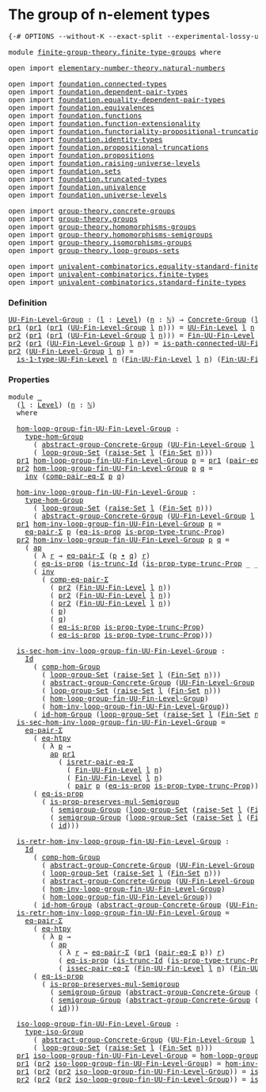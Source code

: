 # The group of n-element types

<pre class="Agda"><a id="41" class="Symbol">{-#</a> <a id="45" class="Keyword">OPTIONS</a> <a id="53" class="Pragma">--without-K</a> <a id="65" class="Pragma">--exact-split</a> <a id="79" class="Pragma">--experimental-lossy-unification</a> <a id="112" class="Symbol">#-}</a>

<a id="117" class="Keyword">module</a> <a id="124" href="finite-group-theory.finite-type-groups.html" class="Module">finite-group-theory.finite-type-groups</a> <a id="163" class="Keyword">where</a>

<a id="170" class="Keyword">open</a> <a id="175" class="Keyword">import</a> <a id="182" href="elementary-number-theory.natural-numbers.html" class="Module">elementary-number-theory.natural-numbers</a>

<a id="224" class="Keyword">open</a> <a id="229" class="Keyword">import</a> <a id="236" href="foundation.connected-types.html" class="Module">foundation.connected-types</a> 
<a id="264" class="Keyword">open</a> <a id="269" class="Keyword">import</a> <a id="276" href="foundation.dependent-pair-types.html" class="Module">foundation.dependent-pair-types</a> 
<a id="309" class="Keyword">open</a> <a id="314" class="Keyword">import</a> <a id="321" href="foundation.equality-dependent-pair-types.html" class="Module">foundation.equality-dependent-pair-types</a> 
<a id="363" class="Keyword">open</a> <a id="368" class="Keyword">import</a> <a id="375" href="foundation.equivalences.html" class="Module">foundation.equivalences</a> 
<a id="400" class="Keyword">open</a> <a id="405" class="Keyword">import</a> <a id="412" href="foundation.functions.html" class="Module">foundation.functions</a>
<a id="433" class="Keyword">open</a> <a id="438" class="Keyword">import</a> <a id="445" href="foundation.function-extensionality.html" class="Module">foundation.function-extensionality</a>
<a id="480" class="Keyword">open</a> <a id="485" class="Keyword">import</a> <a id="492" href="foundation.functoriality-propositional-truncation.html" class="Module">foundation.functoriality-propositional-truncation</a>
<a id="542" class="Keyword">open</a> <a id="547" class="Keyword">import</a> <a id="554" href="foundation.identity-types.html" class="Module">foundation.identity-types</a> 
<a id="581" class="Keyword">open</a> <a id="586" class="Keyword">import</a> <a id="593" href="foundation.propositional-truncations.html" class="Module">foundation.propositional-truncations</a>
<a id="630" class="Keyword">open</a> <a id="635" class="Keyword">import</a> <a id="642" href="foundation.propositions.html" class="Module">foundation.propositions</a>
<a id="666" class="Keyword">open</a> <a id="671" class="Keyword">import</a> <a id="678" href="foundation.raising-universe-levels.html" class="Module">foundation.raising-universe-levels</a>
<a id="713" class="Keyword">open</a> <a id="718" class="Keyword">import</a> <a id="725" href="foundation.sets.html" class="Module">foundation.sets</a>
<a id="741" class="Keyword">open</a> <a id="746" class="Keyword">import</a> <a id="753" href="foundation.truncated-types.html" class="Module">foundation.truncated-types</a>
<a id="780" class="Keyword">open</a> <a id="785" class="Keyword">import</a> <a id="792" href="foundation.univalence.html" class="Module">foundation.univalence</a> 
<a id="815" class="Keyword">open</a> <a id="820" class="Keyword">import</a> <a id="827" href="foundation.universe-levels.html" class="Module">foundation.universe-levels</a> 

<a id="856" class="Keyword">open</a> <a id="861" class="Keyword">import</a> <a id="868" href="group-theory.concrete-groups.html" class="Module">group-theory.concrete-groups</a> 
<a id="898" class="Keyword">open</a> <a id="903" class="Keyword">import</a> <a id="910" href="group-theory.groups.html" class="Module">group-theory.groups</a>
<a id="930" class="Keyword">open</a> <a id="935" class="Keyword">import</a> <a id="942" href="group-theory.homomorphisms-groups.html" class="Module">group-theory.homomorphisms-groups</a>
<a id="976" class="Keyword">open</a> <a id="981" class="Keyword">import</a> <a id="988" href="group-theory.homomorphisms-semigroups.html" class="Module">group-theory.homomorphisms-semigroups</a>
<a id="1026" class="Keyword">open</a> <a id="1031" class="Keyword">import</a> <a id="1038" href="group-theory.isomorphisms-groups.html" class="Module">group-theory.isomorphisms-groups</a>
<a id="1071" class="Keyword">open</a> <a id="1076" class="Keyword">import</a> <a id="1083" href="group-theory.loop-groups-sets.html" class="Module">group-theory.loop-groups-sets</a>

<a id="1114" class="Keyword">open</a> <a id="1119" class="Keyword">import</a> <a id="1126" href="univalent-combinatorics.equality-standard-finite-types.html" class="Module">univalent-combinatorics.equality-standard-finite-types</a>
<a id="1181" class="Keyword">open</a> <a id="1186" class="Keyword">import</a> <a id="1193" href="univalent-combinatorics.finite-types.html" class="Module">univalent-combinatorics.finite-types</a>
<a id="1230" class="Keyword">open</a> <a id="1235" class="Keyword">import</a> <a id="1242" href="univalent-combinatorics.standard-finite-types.html" class="Module">univalent-combinatorics.standard-finite-types</a>
</pre>
### Definition

<pre class="Agda"><a id="UU-Fin-Level-Group"></a><a id="1317" href="finite-group-theory.finite-type-groups.html#1317" class="Function">UU-Fin-Level-Group</a> <a id="1336" class="Symbol">:</a> <a id="1338" class="Symbol">(</a><a id="1339" href="finite-group-theory.finite-type-groups.html#1339" class="Bound">l</a> <a id="1341" class="Symbol">:</a> <a id="1343" href="Agda.Primitive.html#597" class="Postulate">Level</a><a id="1348" class="Symbol">)</a> <a id="1350" class="Symbol">(</a><a id="1351" href="finite-group-theory.finite-type-groups.html#1351" class="Bound">n</a> <a id="1353" class="Symbol">:</a> <a id="1355" href="elementary-number-theory.natural-numbers.html#1530" class="Datatype">ℕ</a><a id="1356" class="Symbol">)</a> <a id="1358" class="Symbol">→</a> <a id="1360" href="group-theory.concrete-groups.html#2028" class="Function">Concrete-Group</a> <a id="1375" class="Symbol">(</a><a id="1376" href="Agda.Primitive.html#780" class="Primitive">lsuc</a> <a id="1381" href="finite-group-theory.finite-type-groups.html#1339" class="Bound">l</a><a id="1382" class="Symbol">)</a>
<a id="1384" href="foundation-core.dependent-pair-types.html#605" class="Field">pr1</a> <a id="1388" class="Symbol">(</a><a id="1389" href="foundation-core.dependent-pair-types.html#605" class="Field">pr1</a> <a id="1393" class="Symbol">(</a><a id="1394" href="foundation-core.dependent-pair-types.html#605" class="Field">pr1</a> <a id="1398" class="Symbol">(</a><a id="1399" href="finite-group-theory.finite-type-groups.html#1317" class="Function">UU-Fin-Level-Group</a> <a id="1418" href="finite-group-theory.finite-type-groups.html#1418" class="Bound">l</a> <a id="1420" href="finite-group-theory.finite-type-groups.html#1420" class="Bound">n</a><a id="1421" class="Symbol">)))</a> <a id="1425" class="Symbol">=</a> <a id="1427" href="univalent-combinatorics.finite-types.html#5389" class="Function">UU-Fin-Level</a> <a id="1440" href="finite-group-theory.finite-type-groups.html#1418" class="Bound">l</a> <a id="1442" href="finite-group-theory.finite-type-groups.html#1420" class="Bound">n</a>
<a id="1444" href="foundation-core.dependent-pair-types.html#617" class="Field">pr2</a> <a id="1448" class="Symbol">(</a><a id="1449" href="foundation-core.dependent-pair-types.html#605" class="Field">pr1</a> <a id="1453" class="Symbol">(</a><a id="1454" href="foundation-core.dependent-pair-types.html#605" class="Field">pr1</a> <a id="1458" class="Symbol">(</a><a id="1459" href="finite-group-theory.finite-type-groups.html#1317" class="Function">UU-Fin-Level-Group</a> <a id="1478" href="finite-group-theory.finite-type-groups.html#1478" class="Bound">l</a> <a id="1480" href="finite-group-theory.finite-type-groups.html#1480" class="Bound">n</a><a id="1481" class="Symbol">)))</a> <a id="1485" class="Symbol">=</a> <a id="1487" href="univalent-combinatorics.finite-types.html#9965" class="Function">Fin-UU-Fin-Level</a> <a id="1504" href="finite-group-theory.finite-type-groups.html#1478" class="Bound">l</a> <a id="1506" href="finite-group-theory.finite-type-groups.html#1480" class="Bound">n</a>
<a id="1508" href="foundation-core.dependent-pair-types.html#617" class="Field">pr2</a> <a id="1512" class="Symbol">(</a><a id="1513" href="foundation-core.dependent-pair-types.html#605" class="Field">pr1</a> <a id="1517" class="Symbol">(</a><a id="1518" href="finite-group-theory.finite-type-groups.html#1317" class="Function">UU-Fin-Level-Group</a> <a id="1537" href="finite-group-theory.finite-type-groups.html#1537" class="Bound">l</a> <a id="1539" href="finite-group-theory.finite-type-groups.html#1539" class="Bound">n</a><a id="1540" class="Symbol">))</a> <a id="1543" class="Symbol">=</a> <a id="1545" href="univalent-combinatorics.finite-types.html#23575" class="Function">is-path-connected-UU-Fin-Level</a> <a id="1576" href="finite-group-theory.finite-type-groups.html#1539" class="Bound">n</a>
<a id="1578" href="foundation-core.dependent-pair-types.html#617" class="Field">pr2</a> <a id="1582" class="Symbol">(</a><a id="1583" href="finite-group-theory.finite-type-groups.html#1317" class="Function">UU-Fin-Level-Group</a> <a id="1602" href="finite-group-theory.finite-type-groups.html#1602" class="Bound">l</a> <a id="1604" href="finite-group-theory.finite-type-groups.html#1604" class="Bound">n</a><a id="1605" class="Symbol">)</a> <a id="1607" class="Symbol">=</a>
  <a id="1611" href="univalent-combinatorics.finite-types.html#21706" class="Function">is-1-type-UU-Fin-Level</a> <a id="1634" href="finite-group-theory.finite-type-groups.html#1604" class="Bound">n</a> <a id="1636" class="Symbol">(</a><a id="1637" href="univalent-combinatorics.finite-types.html#9965" class="Function">Fin-UU-Fin-Level</a> <a id="1654" href="finite-group-theory.finite-type-groups.html#1602" class="Bound">l</a> <a id="1656" href="finite-group-theory.finite-type-groups.html#1604" class="Bound">n</a><a id="1657" class="Symbol">)</a> <a id="1659" class="Symbol">(</a><a id="1660" href="univalent-combinatorics.finite-types.html#9965" class="Function">Fin-UU-Fin-Level</a> <a id="1677" href="finite-group-theory.finite-type-groups.html#1602" class="Bound">l</a> <a id="1679" href="finite-group-theory.finite-type-groups.html#1604" class="Bound">n</a><a id="1680" class="Symbol">)</a>
</pre>
### Properties

<pre class="Agda"><a id="1711" class="Keyword">module</a> <a id="1718" href="finite-group-theory.finite-type-groups.html#1718" class="Module">_</a>
  <a id="1722" class="Symbol">(</a><a id="1723" href="finite-group-theory.finite-type-groups.html#1723" class="Bound">l</a> <a id="1725" class="Symbol">:</a> <a id="1727" href="Agda.Primitive.html#597" class="Postulate">Level</a><a id="1732" class="Symbol">)</a> <a id="1734" class="Symbol">(</a><a id="1735" href="finite-group-theory.finite-type-groups.html#1735" class="Bound">n</a> <a id="1737" class="Symbol">:</a> <a id="1739" href="elementary-number-theory.natural-numbers.html#1530" class="Datatype">ℕ</a><a id="1740" class="Symbol">)</a>
  <a id="1744" class="Keyword">where</a>

  <a id="1753" href="finite-group-theory.finite-type-groups.html#1753" class="Function">hom-loop-group-fin-UU-Fin-Level-Group</a> <a id="1791" class="Symbol">:</a>
    <a id="1797" href="group-theory.homomorphisms-groups.html#1630" class="Function">type-hom-Group</a>
      <a id="1818" class="Symbol">(</a> <a id="1820" href="group-theory.concrete-groups.html#6405" class="Function">abstract-group-Concrete-Group</a> <a id="1850" class="Symbol">(</a><a id="1851" href="finite-group-theory.finite-type-groups.html#1317" class="Function">UU-Fin-Level-Group</a> <a id="1870" href="finite-group-theory.finite-type-groups.html#1723" class="Bound">l</a> <a id="1872" href="finite-group-theory.finite-type-groups.html#1735" class="Bound">n</a><a id="1873" class="Symbol">))</a>
      <a id="1882" class="Symbol">(</a> <a id="1884" href="group-theory.loop-groups-sets.html#3440" class="Function">loop-group-Set</a> <a id="1899" class="Symbol">(</a><a id="1900" href="foundation.raising-universe-levels.html#2149" class="Function">raise-Set</a> <a id="1910" href="finite-group-theory.finite-type-groups.html#1723" class="Bound">l</a> <a id="1912" class="Symbol">(</a><a id="1913" href="univalent-combinatorics.standard-finite-types.html#2285" class="Function">Fin-Set</a> <a id="1921" href="finite-group-theory.finite-type-groups.html#1735" class="Bound">n</a><a id="1922" class="Symbol">)))</a>
  <a id="1928" href="foundation-core.dependent-pair-types.html#605" class="Field">pr1</a> <a id="1932" href="finite-group-theory.finite-type-groups.html#1753" class="Function">hom-loop-group-fin-UU-Fin-Level-Group</a> <a id="1970" href="finite-group-theory.finite-type-groups.html#1970" class="Bound">p</a> <a id="1972" class="Symbol">=</a> <a id="1974" href="foundation-core.dependent-pair-types.html#605" class="Field">pr1</a> <a id="1978" class="Symbol">(</a><a id="1979" href="foundation.equality-dependent-pair-types.html#1398" class="Function">pair-eq-Σ</a> <a id="1989" href="finite-group-theory.finite-type-groups.html#1970" class="Bound">p</a><a id="1990" class="Symbol">)</a>
  <a id="1994" href="foundation-core.dependent-pair-types.html#617" class="Field">pr2</a> <a id="1998" href="finite-group-theory.finite-type-groups.html#1753" class="Function">hom-loop-group-fin-UU-Fin-Level-Group</a> <a id="2036" href="finite-group-theory.finite-type-groups.html#2036" class="Bound">p</a> <a id="2038" href="finite-group-theory.finite-type-groups.html#2038" class="Bound">q</a> <a id="2040" class="Symbol">=</a>
    <a id="2046" href="foundation-core.identity-types.html#2729" class="Function">inv</a> <a id="2050" class="Symbol">(</a><a id="2051" href="foundation.equality-dependent-pair-types.html#3193" class="Function">comp-pair-eq-Σ</a> <a id="2066" href="finite-group-theory.finite-type-groups.html#2036" class="Bound">p</a> <a id="2068" href="finite-group-theory.finite-type-groups.html#2038" class="Bound">q</a><a id="2069" class="Symbol">)</a>
  
  <a id="2076" href="finite-group-theory.finite-type-groups.html#2076" class="Function">hom-inv-loop-group-fin-UU-Fin-Level-Group</a> <a id="2118" class="Symbol">:</a>
    <a id="2124" href="group-theory.homomorphisms-groups.html#1630" class="Function">type-hom-Group</a>
      <a id="2145" class="Symbol">(</a> <a id="2147" href="group-theory.loop-groups-sets.html#3440" class="Function">loop-group-Set</a> <a id="2162" class="Symbol">(</a><a id="2163" href="foundation.raising-universe-levels.html#2149" class="Function">raise-Set</a> <a id="2173" href="finite-group-theory.finite-type-groups.html#1723" class="Bound">l</a> <a id="2175" class="Symbol">(</a><a id="2176" href="univalent-combinatorics.standard-finite-types.html#2285" class="Function">Fin-Set</a> <a id="2184" href="finite-group-theory.finite-type-groups.html#1735" class="Bound">n</a><a id="2185" class="Symbol">)))</a>
      <a id="2195" class="Symbol">(</a> <a id="2197" href="group-theory.concrete-groups.html#6405" class="Function">abstract-group-Concrete-Group</a> <a id="2227" class="Symbol">(</a><a id="2228" href="finite-group-theory.finite-type-groups.html#1317" class="Function">UU-Fin-Level-Group</a> <a id="2247" href="finite-group-theory.finite-type-groups.html#1723" class="Bound">l</a> <a id="2249" href="finite-group-theory.finite-type-groups.html#1735" class="Bound">n</a><a id="2250" class="Symbol">))</a>
  <a id="2255" href="foundation-core.dependent-pair-types.html#605" class="Field">pr1</a> <a id="2259" href="finite-group-theory.finite-type-groups.html#2076" class="Function">hom-inv-loop-group-fin-UU-Fin-Level-Group</a> <a id="2301" href="finite-group-theory.finite-type-groups.html#2301" class="Bound">p</a> <a id="2303" class="Symbol">=</a>
    <a id="2309" href="foundation.equality-dependent-pair-types.html#1481" class="Function">eq-pair-Σ</a> <a id="2319" href="finite-group-theory.finite-type-groups.html#2301" class="Bound">p</a> <a id="2321" class="Symbol">(</a><a id="2322" href="foundation-core.propositions.html#2719" class="Function">eq-is-prop</a> <a id="2333" href="foundation.propositional-truncations.html#2227" class="Function">is-prop-type-trunc-Prop</a><a id="2356" class="Symbol">)</a>
  <a id="2360" href="foundation-core.dependent-pair-types.html#617" class="Field">pr2</a> <a id="2364" href="finite-group-theory.finite-type-groups.html#2076" class="Function">hom-inv-loop-group-fin-UU-Fin-Level-Group</a> <a id="2406" href="finite-group-theory.finite-type-groups.html#2406" class="Bound">p</a> <a id="2408" href="finite-group-theory.finite-type-groups.html#2408" class="Bound">q</a> <a id="2410" class="Symbol">=</a>
    <a id="2416" class="Symbol">(</a> <a id="2418" href="foundation-core.identity-types.html#4003" class="Function">ap</a>
      <a id="2427" class="Symbol">(</a> <a id="2429" class="Symbol">λ</a> <a id="2431" href="finite-group-theory.finite-type-groups.html#2431" class="Bound">r</a> <a id="2433" class="Symbol">→</a> <a id="2435" href="foundation.equality-dependent-pair-types.html#1481" class="Function">eq-pair-Σ</a> <a id="2445" class="Symbol">(</a><a id="2446" href="finite-group-theory.finite-type-groups.html#2406" class="Bound">p</a> <a id="2448" href="foundation-core.identity-types.html#2425" class="Function Operator">∙</a> <a id="2450" href="finite-group-theory.finite-type-groups.html#2408" class="Bound">q</a><a id="2451" class="Symbol">)</a> <a id="2453" href="finite-group-theory.finite-type-groups.html#2431" class="Bound">r</a><a id="2454" class="Symbol">)</a>
      <a id="2462" class="Symbol">(</a> <a id="2464" href="foundation-core.propositions.html#2719" class="Function">eq-is-prop</a> <a id="2475" class="Symbol">(</a><a id="2476" href="foundation-core.truncated-types.html#3072" class="Function">is-trunc-Id</a> <a id="2488" class="Symbol">(</a><a id="2489" href="foundation.propositional-truncations.html#2227" class="Function">is-prop-type-trunc-Prop</a> <a id="2513" class="Symbol">_</a> <a id="2515" class="Symbol">_))))</a> <a id="2521" href="foundation-core.identity-types.html#2425" class="Function Operator">∙</a>
      <a id="2529" class="Symbol">(</a> <a id="2531" href="foundation-core.identity-types.html#2729" class="Function">inv</a>
        <a id="2543" class="Symbol">(</a> <a id="2545" href="foundation.equality-dependent-pair-types.html#2808" class="Function">comp-eq-pair-Σ</a>
          <a id="2570" class="Symbol">(</a> <a id="2572" href="foundation-core.dependent-pair-types.html#617" class="Field">pr2</a> <a id="2576" class="Symbol">(</a><a id="2577" href="univalent-combinatorics.finite-types.html#9965" class="Function">Fin-UU-Fin-Level</a> <a id="2594" href="finite-group-theory.finite-type-groups.html#1723" class="Bound">l</a> <a id="2596" href="finite-group-theory.finite-type-groups.html#1735" class="Bound">n</a><a id="2597" class="Symbol">))</a>
          <a id="2610" class="Symbol">(</a> <a id="2612" href="foundation-core.dependent-pair-types.html#617" class="Field">pr2</a> <a id="2616" class="Symbol">(</a><a id="2617" href="univalent-combinatorics.finite-types.html#9965" class="Function">Fin-UU-Fin-Level</a> <a id="2634" href="finite-group-theory.finite-type-groups.html#1723" class="Bound">l</a> <a id="2636" href="finite-group-theory.finite-type-groups.html#1735" class="Bound">n</a><a id="2637" class="Symbol">))</a>
          <a id="2650" class="Symbol">(</a> <a id="2652" href="foundation-core.dependent-pair-types.html#617" class="Field">pr2</a> <a id="2656" class="Symbol">(</a><a id="2657" href="univalent-combinatorics.finite-types.html#9965" class="Function">Fin-UU-Fin-Level</a> <a id="2674" href="finite-group-theory.finite-type-groups.html#1723" class="Bound">l</a> <a id="2676" href="finite-group-theory.finite-type-groups.html#1735" class="Bound">n</a><a id="2677" class="Symbol">))</a>
          <a id="2690" class="Symbol">(</a> <a id="2692" href="finite-group-theory.finite-type-groups.html#2406" class="Bound">p</a><a id="2693" class="Symbol">)</a>
          <a id="2705" class="Symbol">(</a> <a id="2707" href="finite-group-theory.finite-type-groups.html#2408" class="Bound">q</a><a id="2708" class="Symbol">)</a>
          <a id="2720" class="Symbol">(</a> <a id="2722" href="foundation-core.propositions.html#2719" class="Function">eq-is-prop</a> <a id="2733" href="foundation.propositional-truncations.html#2227" class="Function">is-prop-type-trunc-Prop</a><a id="2756" class="Symbol">)</a>
          <a id="2768" class="Symbol">(</a> <a id="2770" href="foundation-core.propositions.html#2719" class="Function">eq-is-prop</a> <a id="2781" href="foundation.propositional-truncations.html#2227" class="Function">is-prop-type-trunc-Prop</a><a id="2804" class="Symbol">)))</a>

  <a id="2811" href="finite-group-theory.finite-type-groups.html#2811" class="Function">is-sec-hom-inv-loop-group-fin-UU-Fin-Level-Group</a> <a id="2860" class="Symbol">:</a>
    <a id="2866" href="foundation-core.identity-types.html#1767" class="Datatype">Id</a>
      <a id="2875" class="Symbol">(</a> <a id="2877" href="group-theory.homomorphisms-groups.html#2256" class="Function">comp-hom-Group</a>
        <a id="2900" class="Symbol">(</a> <a id="2902" href="group-theory.loop-groups-sets.html#3440" class="Function">loop-group-Set</a> <a id="2917" class="Symbol">(</a><a id="2918" href="foundation.raising-universe-levels.html#2149" class="Function">raise-Set</a> <a id="2928" href="finite-group-theory.finite-type-groups.html#1723" class="Bound">l</a> <a id="2930" class="Symbol">(</a><a id="2931" href="univalent-combinatorics.standard-finite-types.html#2285" class="Function">Fin-Set</a> <a id="2939" href="finite-group-theory.finite-type-groups.html#1735" class="Bound">n</a><a id="2940" class="Symbol">)))</a>
        <a id="2952" class="Symbol">(</a> <a id="2954" href="group-theory.concrete-groups.html#6405" class="Function">abstract-group-Concrete-Group</a> <a id="2984" class="Symbol">(</a><a id="2985" href="finite-group-theory.finite-type-groups.html#1317" class="Function">UU-Fin-Level-Group</a> <a id="3004" href="finite-group-theory.finite-type-groups.html#1723" class="Bound">l</a> <a id="3006" href="finite-group-theory.finite-type-groups.html#1735" class="Bound">n</a><a id="3007" class="Symbol">))</a>
        <a id="3018" class="Symbol">(</a> <a id="3020" href="group-theory.loop-groups-sets.html#3440" class="Function">loop-group-Set</a> <a id="3035" class="Symbol">(</a><a id="3036" href="foundation.raising-universe-levels.html#2149" class="Function">raise-Set</a> <a id="3046" href="finite-group-theory.finite-type-groups.html#1723" class="Bound">l</a> <a id="3048" class="Symbol">(</a><a id="3049" href="univalent-combinatorics.standard-finite-types.html#2285" class="Function">Fin-Set</a> <a id="3057" href="finite-group-theory.finite-type-groups.html#1735" class="Bound">n</a><a id="3058" class="Symbol">)))</a>
        <a id="3070" class="Symbol">(</a> <a id="3072" href="finite-group-theory.finite-type-groups.html#1753" class="Function">hom-loop-group-fin-UU-Fin-Level-Group</a><a id="3109" class="Symbol">)</a>
        <a id="3119" class="Symbol">(</a> <a id="3121" href="finite-group-theory.finite-type-groups.html#2076" class="Function">hom-inv-loop-group-fin-UU-Fin-Level-Group</a><a id="3162" class="Symbol">))</a>
      <a id="3171" class="Symbol">(</a> <a id="3173" href="group-theory.homomorphisms-groups.html#2087" class="Function">id-hom-Group</a> <a id="3186" class="Symbol">(</a><a id="3187" href="group-theory.loop-groups-sets.html#3440" class="Function">loop-group-Set</a> <a id="3202" class="Symbol">(</a><a id="3203" href="foundation.raising-universe-levels.html#2149" class="Function">raise-Set</a> <a id="3213" href="finite-group-theory.finite-type-groups.html#1723" class="Bound">l</a> <a id="3215" class="Symbol">(</a><a id="3216" href="univalent-combinatorics.standard-finite-types.html#2285" class="Function">Fin-Set</a> <a id="3224" href="finite-group-theory.finite-type-groups.html#1735" class="Bound">n</a><a id="3225" class="Symbol">))))</a>
  <a id="3232" href="finite-group-theory.finite-type-groups.html#2811" class="Function">is-sec-hom-inv-loop-group-fin-UU-Fin-Level-Group</a> <a id="3281" class="Symbol">=</a>
    <a id="3287" href="foundation.equality-dependent-pair-types.html#1481" class="Function">eq-pair-Σ</a>
      <a id="3303" class="Symbol">(</a> <a id="3305" href="foundation-core.function-extensionality.html#1463" class="Function">eq-htpy</a>
        <a id="3321" class="Symbol">(</a> <a id="3323" class="Symbol">λ</a> <a id="3325" href="finite-group-theory.finite-type-groups.html#3325" class="Bound">p</a> <a id="3327" class="Symbol">→</a>
          <a id="3339" href="foundation-core.identity-types.html#4003" class="Function">ap</a> <a id="3342" href="foundation-core.dependent-pair-types.html#605" class="Field">pr1</a>
            <a id="3358" class="Symbol">(</a> <a id="3360" href="foundation.equality-dependent-pair-types.html#1715" class="Function">isretr-pair-eq-Σ</a>
              <a id="3391" class="Symbol">(</a> <a id="3393" href="univalent-combinatorics.finite-types.html#9965" class="Function">Fin-UU-Fin-Level</a> <a id="3410" href="finite-group-theory.finite-type-groups.html#1723" class="Bound">l</a> <a id="3412" href="finite-group-theory.finite-type-groups.html#1735" class="Bound">n</a><a id="3413" class="Symbol">)</a>
              <a id="3429" class="Symbol">(</a> <a id="3431" href="univalent-combinatorics.finite-types.html#9965" class="Function">Fin-UU-Fin-Level</a> <a id="3448" href="finite-group-theory.finite-type-groups.html#1723" class="Bound">l</a> <a id="3450" href="finite-group-theory.finite-type-groups.html#1735" class="Bound">n</a><a id="3451" class="Symbol">)</a>
              <a id="3467" class="Symbol">(</a> <a id="3469" href="foundation-core.dependent-pair-types.html#588" class="InductiveConstructor">pair</a> <a id="3474" href="finite-group-theory.finite-type-groups.html#3325" class="Bound">p</a> <a id="3476" class="Symbol">(</a><a id="3477" href="foundation-core.propositions.html#2719" class="Function">eq-is-prop</a> <a id="3488" href="foundation.propositional-truncations.html#2227" class="Function">is-prop-type-trunc-Prop</a><a id="3511" class="Symbol">)))))</a>
      <a id="3523" class="Symbol">(</a> <a id="3525" href="foundation-core.propositions.html#2719" class="Function">eq-is-prop</a>
        <a id="3544" class="Symbol">(</a> <a id="3546" href="group-theory.homomorphisms-semigroups.html#2111" class="Function">is-prop-preserves-mul-Semigroup</a>
          <a id="3588" class="Symbol">(</a> <a id="3590" href="group-theory.groups.html#2603" class="Function">semigroup-Group</a> <a id="3606" class="Symbol">(</a><a id="3607" href="group-theory.loop-groups-sets.html#3440" class="Function">loop-group-Set</a> <a id="3622" class="Symbol">(</a><a id="3623" href="foundation.raising-universe-levels.html#2149" class="Function">raise-Set</a> <a id="3633" href="finite-group-theory.finite-type-groups.html#1723" class="Bound">l</a> <a id="3635" class="Symbol">(</a><a id="3636" href="univalent-combinatorics.standard-finite-types.html#2285" class="Function">Fin-Set</a> <a id="3644" href="finite-group-theory.finite-type-groups.html#1735" class="Bound">n</a><a id="3645" class="Symbol">))))</a>
          <a id="3660" class="Symbol">(</a> <a id="3662" href="group-theory.groups.html#2603" class="Function">semigroup-Group</a> <a id="3678" class="Symbol">(</a><a id="3679" href="group-theory.loop-groups-sets.html#3440" class="Function">loop-group-Set</a> <a id="3694" class="Symbol">(</a><a id="3695" href="foundation.raising-universe-levels.html#2149" class="Function">raise-Set</a> <a id="3705" href="finite-group-theory.finite-type-groups.html#1723" class="Bound">l</a> <a id="3707" class="Symbol">(</a><a id="3708" href="univalent-combinatorics.standard-finite-types.html#2285" class="Function">Fin-Set</a> <a id="3716" href="finite-group-theory.finite-type-groups.html#1735" class="Bound">n</a><a id="3717" class="Symbol">))))</a>
          <a id="3732" class="Symbol">(</a> <a id="3734" href="foundation-core.functions.html#322" class="Function">id</a><a id="3736" class="Symbol">)))</a>

  <a id="3743" href="finite-group-theory.finite-type-groups.html#3743" class="Function">is-retr-hom-inv-loop-group-fin-UU-Fin-Level-Group</a> <a id="3793" class="Symbol">:</a>
    <a id="3799" href="foundation-core.identity-types.html#1767" class="Datatype">Id</a>
      <a id="3808" class="Symbol">(</a> <a id="3810" href="group-theory.homomorphisms-groups.html#2256" class="Function">comp-hom-Group</a>
        <a id="3833" class="Symbol">(</a> <a id="3835" href="group-theory.concrete-groups.html#6405" class="Function">abstract-group-Concrete-Group</a> <a id="3865" class="Symbol">(</a><a id="3866" href="finite-group-theory.finite-type-groups.html#1317" class="Function">UU-Fin-Level-Group</a> <a id="3885" href="finite-group-theory.finite-type-groups.html#1723" class="Bound">l</a> <a id="3887" href="finite-group-theory.finite-type-groups.html#1735" class="Bound">n</a><a id="3888" class="Symbol">))</a>
        <a id="3899" class="Symbol">(</a> <a id="3901" href="group-theory.loop-groups-sets.html#3440" class="Function">loop-group-Set</a> <a id="3916" class="Symbol">(</a><a id="3917" href="foundation.raising-universe-levels.html#2149" class="Function">raise-Set</a> <a id="3927" href="finite-group-theory.finite-type-groups.html#1723" class="Bound">l</a> <a id="3929" class="Symbol">(</a><a id="3930" href="univalent-combinatorics.standard-finite-types.html#2285" class="Function">Fin-Set</a> <a id="3938" href="finite-group-theory.finite-type-groups.html#1735" class="Bound">n</a><a id="3939" class="Symbol">)))</a>
        <a id="3951" class="Symbol">(</a> <a id="3953" href="group-theory.concrete-groups.html#6405" class="Function">abstract-group-Concrete-Group</a> <a id="3983" class="Symbol">(</a><a id="3984" href="finite-group-theory.finite-type-groups.html#1317" class="Function">UU-Fin-Level-Group</a> <a id="4003" href="finite-group-theory.finite-type-groups.html#1723" class="Bound">l</a> <a id="4005" href="finite-group-theory.finite-type-groups.html#1735" class="Bound">n</a><a id="4006" class="Symbol">))</a>
        <a id="4017" class="Symbol">(</a> <a id="4019" href="finite-group-theory.finite-type-groups.html#2076" class="Function">hom-inv-loop-group-fin-UU-Fin-Level-Group</a><a id="4060" class="Symbol">)</a>
        <a id="4070" class="Symbol">(</a> <a id="4072" href="finite-group-theory.finite-type-groups.html#1753" class="Function">hom-loop-group-fin-UU-Fin-Level-Group</a><a id="4109" class="Symbol">))</a>
      <a id="4118" class="Symbol">(</a> <a id="4120" href="group-theory.homomorphisms-groups.html#2087" class="Function">id-hom-Group</a> <a id="4133" class="Symbol">(</a><a id="4134" href="group-theory.concrete-groups.html#6405" class="Function">abstract-group-Concrete-Group</a> <a id="4164" class="Symbol">(</a><a id="4165" href="finite-group-theory.finite-type-groups.html#1317" class="Function">UU-Fin-Level-Group</a> <a id="4184" href="finite-group-theory.finite-type-groups.html#1723" class="Bound">l</a> <a id="4186" href="finite-group-theory.finite-type-groups.html#1735" class="Bound">n</a><a id="4187" class="Symbol">)))</a>
  <a id="4193" href="finite-group-theory.finite-type-groups.html#3743" class="Function">is-retr-hom-inv-loop-group-fin-UU-Fin-Level-Group</a> <a id="4243" class="Symbol">=</a>
    <a id="4249" href="foundation.equality-dependent-pair-types.html#1481" class="Function">eq-pair-Σ</a>
      <a id="4265" class="Symbol">(</a> <a id="4267" href="foundation-core.function-extensionality.html#1463" class="Function">eq-htpy</a>
        <a id="4283" class="Symbol">(</a> <a id="4285" class="Symbol">λ</a> <a id="4287" href="finite-group-theory.finite-type-groups.html#4287" class="Bound">p</a> <a id="4289" class="Symbol">→</a>
          <a id="4301" class="Symbol">(</a> <a id="4303" href="foundation-core.identity-types.html#4003" class="Function">ap</a>
            <a id="4318" class="Symbol">(</a> <a id="4320" class="Symbol">λ</a> <a id="4322" href="finite-group-theory.finite-type-groups.html#4322" class="Bound">r</a> <a id="4324" class="Symbol">→</a> <a id="4326" href="foundation.equality-dependent-pair-types.html#1481" class="Function">eq-pair-Σ</a> <a id="4336" class="Symbol">(</a><a id="4337" href="foundation-core.dependent-pair-types.html#605" class="Field">pr1</a> <a id="4341" class="Symbol">(</a><a id="4342" href="foundation.equality-dependent-pair-types.html#1398" class="Function">pair-eq-Σ</a> <a id="4352" href="finite-group-theory.finite-type-groups.html#4287" class="Bound">p</a><a id="4353" class="Symbol">))</a> <a id="4356" href="finite-group-theory.finite-type-groups.html#4322" class="Bound">r</a><a id="4357" class="Symbol">)</a>
            <a id="4371" class="Symbol">(</a> <a id="4373" href="foundation-core.propositions.html#2719" class="Function">eq-is-prop</a> <a id="4384" class="Symbol">(</a><a id="4385" href="foundation-core.truncated-types.html#3072" class="Function">is-trunc-Id</a> <a id="4397" class="Symbol">(</a><a id="4398" href="foundation.propositional-truncations.html#2227" class="Function">is-prop-type-trunc-Prop</a> <a id="4422" class="Symbol">_</a> <a id="4424" class="Symbol">_))))</a>  <a id="4431" href="foundation-core.identity-types.html#2425" class="Function Operator">∙</a>
            <a id="4445" class="Symbol">(</a> <a id="4447" href="foundation.equality-dependent-pair-types.html#1893" class="Function">issec-pair-eq-Σ</a> <a id="4463" class="Symbol">(</a><a id="4464" href="univalent-combinatorics.finite-types.html#9965" class="Function">Fin-UU-Fin-Level</a> <a id="4481" href="finite-group-theory.finite-type-groups.html#1723" class="Bound">l</a> <a id="4483" href="finite-group-theory.finite-type-groups.html#1735" class="Bound">n</a><a id="4484" class="Symbol">)</a> <a id="4486" class="Symbol">(</a><a id="4487" href="univalent-combinatorics.finite-types.html#9965" class="Function">Fin-UU-Fin-Level</a> <a id="4504" href="finite-group-theory.finite-type-groups.html#1723" class="Bound">l</a> <a id="4506" href="finite-group-theory.finite-type-groups.html#1735" class="Bound">n</a><a id="4507" class="Symbol">)</a> <a id="4509" href="finite-group-theory.finite-type-groups.html#4287" class="Bound">p</a><a id="4510" class="Symbol">)))</a>
      <a id="4520" class="Symbol">(</a> <a id="4522" href="foundation-core.propositions.html#2719" class="Function">eq-is-prop</a>
        <a id="4541" class="Symbol">(</a> <a id="4543" href="group-theory.homomorphisms-semigroups.html#2111" class="Function">is-prop-preserves-mul-Semigroup</a>
          <a id="4585" class="Symbol">(</a> <a id="4587" href="group-theory.groups.html#2603" class="Function">semigroup-Group</a> <a id="4603" class="Symbol">(</a><a id="4604" href="group-theory.concrete-groups.html#6405" class="Function">abstract-group-Concrete-Group</a> <a id="4634" class="Symbol">(</a><a id="4635" href="finite-group-theory.finite-type-groups.html#1317" class="Function">UU-Fin-Level-Group</a> <a id="4654" href="finite-group-theory.finite-type-groups.html#1723" class="Bound">l</a> <a id="4656" href="finite-group-theory.finite-type-groups.html#1735" class="Bound">n</a><a id="4657" class="Symbol">)))</a>
          <a id="4671" class="Symbol">(</a> <a id="4673" href="group-theory.groups.html#2603" class="Function">semigroup-Group</a> <a id="4689" class="Symbol">(</a><a id="4690" href="group-theory.concrete-groups.html#6405" class="Function">abstract-group-Concrete-Group</a> <a id="4720" class="Symbol">(</a><a id="4721" href="finite-group-theory.finite-type-groups.html#1317" class="Function">UU-Fin-Level-Group</a> <a id="4740" href="finite-group-theory.finite-type-groups.html#1723" class="Bound">l</a> <a id="4742" href="finite-group-theory.finite-type-groups.html#1735" class="Bound">n</a><a id="4743" class="Symbol">)))</a>
          <a id="4757" class="Symbol">(</a> <a id="4759" href="foundation-core.functions.html#322" class="Function">id</a><a id="4761" class="Symbol">)))</a>

  <a id="4768" href="finite-group-theory.finite-type-groups.html#4768" class="Function">iso-loop-group-fin-UU-Fin-Level-Group</a> <a id="4806" class="Symbol">:</a>
    <a id="4812" href="group-theory.isomorphisms-groups.html#1714" class="Function">type-iso-Group</a>
      <a id="4833" class="Symbol">(</a> <a id="4835" href="group-theory.concrete-groups.html#6405" class="Function">abstract-group-Concrete-Group</a> <a id="4865" class="Symbol">(</a><a id="4866" href="finite-group-theory.finite-type-groups.html#1317" class="Function">UU-Fin-Level-Group</a> <a id="4885" href="finite-group-theory.finite-type-groups.html#1723" class="Bound">l</a> <a id="4887" href="finite-group-theory.finite-type-groups.html#1735" class="Bound">n</a><a id="4888" class="Symbol">))</a>
      <a id="4897" class="Symbol">(</a> <a id="4899" href="group-theory.loop-groups-sets.html#3440" class="Function">loop-group-Set</a> <a id="4914" class="Symbol">(</a><a id="4915" href="foundation.raising-universe-levels.html#2149" class="Function">raise-Set</a> <a id="4925" href="finite-group-theory.finite-type-groups.html#1723" class="Bound">l</a> <a id="4927" class="Symbol">(</a><a id="4928" href="univalent-combinatorics.standard-finite-types.html#2285" class="Function">Fin-Set</a> <a id="4936" href="finite-group-theory.finite-type-groups.html#1735" class="Bound">n</a><a id="4937" class="Symbol">)))</a>
  <a id="4943" href="foundation-core.dependent-pair-types.html#605" class="Field">pr1</a> <a id="4947" href="finite-group-theory.finite-type-groups.html#4768" class="Function">iso-loop-group-fin-UU-Fin-Level-Group</a> <a id="4985" class="Symbol">=</a> <a id="4987" href="finite-group-theory.finite-type-groups.html#1753" class="Function">hom-loop-group-fin-UU-Fin-Level-Group</a>
  <a id="5027" href="foundation-core.dependent-pair-types.html#605" class="Field">pr1</a> <a id="5031" class="Symbol">(</a><a id="5032" href="foundation-core.dependent-pair-types.html#617" class="Field">pr2</a> <a id="5036" href="finite-group-theory.finite-type-groups.html#4768" class="Function">iso-loop-group-fin-UU-Fin-Level-Group</a><a id="5073" class="Symbol">)</a> <a id="5075" class="Symbol">=</a> <a id="5077" href="finite-group-theory.finite-type-groups.html#2076" class="Function">hom-inv-loop-group-fin-UU-Fin-Level-Group</a>
  <a id="5121" href="foundation-core.dependent-pair-types.html#605" class="Field">pr1</a> <a id="5125" class="Symbol">(</a><a id="5126" href="foundation-core.dependent-pair-types.html#617" class="Field">pr2</a> <a id="5130" class="Symbol">(</a><a id="5131" href="foundation-core.dependent-pair-types.html#617" class="Field">pr2</a> <a id="5135" href="finite-group-theory.finite-type-groups.html#4768" class="Function">iso-loop-group-fin-UU-Fin-Level-Group</a><a id="5172" class="Symbol">))</a> <a id="5175" class="Symbol">=</a> <a id="5177" href="finite-group-theory.finite-type-groups.html#2811" class="Function">is-sec-hom-inv-loop-group-fin-UU-Fin-Level-Group</a>
  <a id="5228" href="foundation-core.dependent-pair-types.html#617" class="Field">pr2</a> <a id="5232" class="Symbol">(</a><a id="5233" href="foundation-core.dependent-pair-types.html#617" class="Field">pr2</a> <a id="5237" class="Symbol">(</a><a id="5238" href="foundation-core.dependent-pair-types.html#617" class="Field">pr2</a> <a id="5242" href="finite-group-theory.finite-type-groups.html#4768" class="Function">iso-loop-group-fin-UU-Fin-Level-Group</a><a id="5279" class="Symbol">))</a> <a id="5282" class="Symbol">=</a> <a id="5284" href="finite-group-theory.finite-type-groups.html#3743" class="Function">is-retr-hom-inv-loop-group-fin-UU-Fin-Level-Group</a>
</pre>




